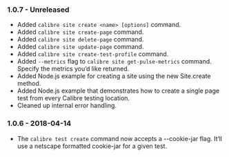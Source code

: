 ### 1.0.7 - Unreleased

* Added `calibre site create <name> [options]` command.
* Added `calibre site create-page` command.
* Added `calibre site delete-page` command.
* Added `calibre site update-page` command.
* Added `calibre site create-test-profile` command.
* Added `--metrics` flag to `calibre site get-pulse-metrics` command. Specify the metrics you’d like returned.
* Added Node.js example for creating a site using the new Site.create method.
* Added Node.js example that demonstrates how to create a single page test from every Calibre testing location.
* Cleaned up internal error handling.

### 1.0.6 - 2018-04-14

* The `calibre test create` command now accepts a --cookie-jar flag. It‘ll use a netscape formatted cookie-jar for a given test.
